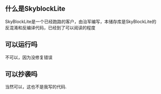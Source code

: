 ## 什么是SkyblockLite

SkyBlockLite是一个已经跑路的客户，由治军编写，本储存库是SkyBlockLite的反混淆和反编译代码，已经到了可以阅读的程度

## 可以运行吗

不可以，因为没修复错误

## 可以抄袭吗

当然可以，这也不是我写的代码.